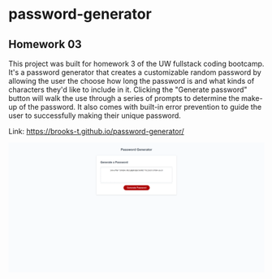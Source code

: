 # password-generator

## Homework 03
This project was built for homework 3 of the UW fullstack coding bootcamp. It's a password generator that creates a customizable random password by allowing the user the choose how long the password is and what kinds of characters they'd like to include in it. Clicking the "Generate password" button will walk the use through a series of prompts to determine the make-up of the password. It also comes with built-in error prevention to guide the user to successfully making their unique password.

Link: https://brooks-t.github.io/password-generator/

![screenshot of password generator](password-generator-screenshot.png)



